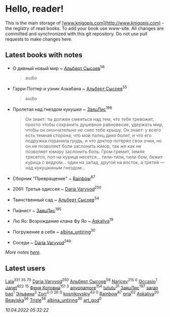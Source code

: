 # Hello, reader!
This is the main storage of [www.knigopis.com](http://www.knigopis.com) - the registry of read books.
To add your book use www-site. All changes are committed and synchronized with this git repository.
Do not use pull requests to make changes here.


## Latest books with notes
* О дивный новый мир ~ [Альберт Сысоев](users/474/47446642-vkontakte)<sup>56</sup>
    > audio

* Гарри Поттер и узник Азкабана ~ [Альберт Сысоев](users/474/47446642-vkontakte)<sup>55</sup>
    > audio

* Пролетая над гнездом кукушки ~ [ЗаяцЛис](users/112/112388384595246311466-google)<sup>198</sup>
    > Он знает: ты должен смеяться над тем, что тебя тревожит, просто чтобы сохранить душевное равновесие, удержать мир, чтобы он окончательно не снес тебе крышу. Он знает: у всего есть темная сторона; что мой палец дико болит, и что его подружка поранила грудь, и что доктор потерял свои очки, но он не позволяет боли заслонить юмор, так же как не позволяет юмору заслонить боль.
    > Гром гремит, земля трясется, поп на курице несется… тили-тили, тили-бом, бежит курица с ведром… один на запад, другой на восток, а третий — над кукушкиным гнездом…

* Сборник "Превращение" ~ [Rainbow](users/109/109787328219839805802-google)<sup>87</sup>

* 2061: Третья одиссея ~ [Daria Varyvod](users/829/829893410524253-facebook)<sup>250</sup>

* Таинственный сад ~ [Альберт Сысоев](users/474/47446642-vkontakte)<sup>54</sup>

* Пианист ~ [ЗаяцЛис](users/112/112388384595246311466-google)<sup>195</sup>

* Лю Яо: Возрождение клана Фу Яо ~ [Askaliya](users/326/326783541-vkontakte)<sup>19</sup>

* Погружение в себя ~ [albina_untiring](users/257/2579695-vkontakte)<sup>30</sup>

* Соседи ~ [Daria Varyvod](users/829/829893410524253-facebook)<sup>249</sup>


_More notes [here](latest_books_with_notes.md)._


## Latest users
[Lala](users/761/76187635-vkontakte)<sup>331</sup> 
[](users/118/118248226132797004598-google)<sup>35</sup> 
[](users/153/1537586159620888-facebook)<sup>70</sup> 
[Daria Varyvod](users/829/829893410524253-facebook)<sup>250</sup> 
[Альберт Сысоев](users/474/47446642-vkontakte)<sup>56</sup> 
[Naricev](users/107/107090515204537133928-google)<sup>215</sup> 
[](users/101/101116155542365614873-google)<sup>0</sup> 
[Occasio](users/114/114033154327786537076-google)<sup>1</sup> 
[Janet](users/108/108113656204404967440-google)<sup>922</sup> 
[](users/300/300273923-vkontakte)<sup>15</sup> 
[Феня Котовна](users/109/109746193906459706720-google)<sup>151</sup> 
[](users/965/965216042-yandex)<sup>3</sup> 
[anvonamore](users/595/5957175-vkontakte)<sup>154</sup> 
[tututu](users/135/135685382-vkontakte)<sup>31</sup> 
[ЗаяцЛис](users/112/112388384595246311466-google)<sup>197</sup> 
[saran bao](users/109/109276796058369770367-google)<sup>1</sup> 
[Эльвина](users/637/637513702-vkontakte)<sup>3</sup> 
[Zorr](users/102/102978821506314439770-google)<sup>0</sup> 
[](users/115/115201744643341348863-google)<sup>0</sup> 
[](users/864/86487125-vkontakte)<sup>26</sup> 
[](users/105/105803270930838059244-google)<sup>0</sup> 
[kosnikovskiy](users/118/118261627879855357372-google)<sup>43</sup> 
[](users/106/106097346551562439722-google)<sup>0</sup> 
[Rainbow](users/109/109787328219839805802-google)<sup>87</sup> 
[pria](users/128/128917939-vkontakte)<sup>62</sup> 
[Askaliya](users/326/326783541-vkontakte)<sup>20</sup> 
[Beaviska](users/102/10202544960024508-facebook)<sup>56</sup> 
[Triste](users/517/5175580462988229760-mailru)<sup>56</sup> 
[albina_untiring](users/257/2579695-vkontakte)<sup>30</sup> 
[art_god](users/270/27076131-vkontakte)<sup>0</sup> 


_10.04.2022 05:32:22_
